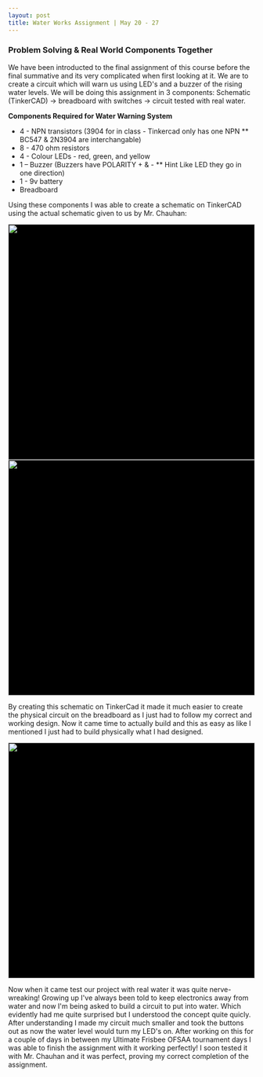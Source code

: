 ```yaml
---
layout: post
title: Water Works Assignment | May 20 - 27
---
```


### Problem Solving & Real World Components Together

We have been introducted to the final assignment of this course before the final summative and its very complicated when first looking at it. We are to create a circuit which will warn us using LED's and a buzzer of the rising water levels. We will be doing this assignment in 3 components: Schematic (TinkerCAD) -> breadboard with switches -> circuit tested with real water.

**Components Required for Water Warning System**

- 4 - NPN transistors (3904 for in class - Tinkercad only has one NPN \*\* BC547 & 2N3904 are interchangable)
- 8 - 470 ohm resistors
- 4 - Colour LEDs - red, green, and yellow
- 1 – Buzzer (Buzzers have POLARITY + & - \*\* Hint Like LED they go in one direction)
- 1 - 9v battery
- Breadboard

Using these components I was able to create a schematic on TinkerCAD using the actual schematic given to us by Mr. Chauhan:

<div style="width:100%;height:480px;background-color:black;text-align:center;">
  <a href="https://lh3.googleusercontent.com/6QQK8k8VL-KZcgaqqYHiwl3wHfK6xH0fo5Pp65u6tYNm3Ihy0yMwGu0TmIMRaYlxgdCA0XlGmqO9-F7hqhp13ToNYeYY6l793tBFsNkdURT9JkCI7ci4JLRJSpysuVW1rKwrSwExqQ=w1920-h1080" target="_blank">
    <img style="height:100%;border:0;" src="https://lh3.googleusercontent.com/6QQK8k8VL-KZcgaqqYHiwl3wHfK6xH0fo5Pp65u6tYNm3Ihy0yMwGu0TmIMRaYlxgdCA0XlGmqO9-F7hqhp13ToNYeYY6l793tBFsNkdURT9JkCI7ci4JLRJSpysuVW1rKwrSwExqQ=h480" />
  </a>
</div>

<div style="width:100%;height:480px;background-color:black;text-align:center;">
  <a href="https://lh3.googleusercontent.com/pGRIL5buYGSZ8Y50LafuXZ5gSog8OzPlj-HHEvJ0EBLHPHADnOhGnJG-OCWBfsnUgOEsamL3JRXSk68ZBnxo4RTSgxENzjtoud_SpBqy9uKCJMt4U1CpgCO-d9jIMjqUoZZG7CR53g=w1920-h1080" target="_blank">
    <img style="height:100%;border:0;" src="https://lh3.googleusercontent.com/pGRIL5buYGSZ8Y50LafuXZ5gSog8OzPlj-HHEvJ0EBLHPHADnOhGnJG-OCWBfsnUgOEsamL3JRXSk68ZBnxo4RTSgxENzjtoud_SpBqy9uKCJMt4U1CpgCO-d9jIMjqUoZZG7CR53g=h480" />
  </a>
</div>

By creating this schematic on TinkerCad it made it much easier to create the physical circuit on the breadboard as I just had to follow my correct and working design. Now it came time to actually build and this as easy as like I mentioned I just had to build physically what I had designed.

<div style="width:100%;height:480px;background-color:black;text-align:center;">
  <a href="https://lh3.googleusercontent.com/ut5hXH_n1naGB6AEPdM30BMl38mhRecSX3betWYWmnWPVZcYBIOUhcPKoLyMu2VbPBxN-UZtQZmDtI-ug3Fy9ysceB_Ez4tYHvRmwKsjM0ExTZo_wLMsSyz8UuBvHV8nNagC4yNXIQ=w1920-h1080" target="_blank">
    <img style="height:100%;border:0;" src="https://lh3.googleusercontent.com/ut5hXH_n1naGB6AEPdM30BMl38mhRecSX3betWYWmnWPVZcYBIOUhcPKoLyMu2VbPBxN-UZtQZmDtI-ug3Fy9ysceB_Ez4tYHvRmwKsjM0ExTZo_wLMsSyz8UuBvHV8nNagC4yNXIQ=h480" />
  </a>
</div>

Now when it came test our project with real water it was quite nerve-wreaking! Growing up I've always been told to keep electronics away from water and now I'm being asked to build a circuit to put into water. Which evidently had me quite surprised but I understood the concept quite quicly. After understanding I made my circuit much smaller and took the buttons out as now the water level would turn my LED's on. After working on this for a couple of days in between my Ultimate Frisbee OFSAA tournament days I was able to finish the assignment with it working perfectly! I soon tested it with Mr. Chauhan and it was perfect, proving my correct completion of the assignment.
